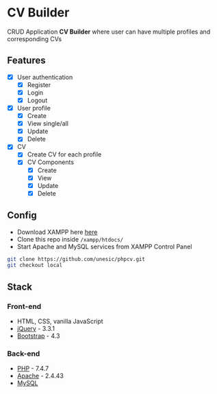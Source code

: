 # CV Builder

CRUD Application **CV Builder** where user can have multiple profiles and corresponding CVs

## Features

* [x] User authentication
	* [x] Register
	* [x] Login
	* [x] Logout
* [x] User profile
	* [x] Create
	* [x] View single/all
	* [x] Update
	* [x] Delete
* [x] CV
	* [x] Create CV for each profile
	* [x] CV Components
		* [x] Create
		* [x] View
		* [x] Update
		* [x] Delete

## Config
* Download XAMPP here [here](https://www.apachefriends.org/download.html)
* Clone this repo inside `/xampp/htdocs/`
* Start Apache and MySQL services from XAMPP Control Panel
```sh
git clone https://github.com/unesic/phpcv.git
git checkout local
```

## Stack

### Front-end
* HTML, CSS, vanilla JavaScript
* [jQuery](https://jquery.com/) - 3.3.1
* [Bootstrap](https://getbootstrap.com/docs/4.3/) - 4.3

### Back-end
* [PHP](https://www.php.net/) - 7.4.7
* [Apache](https://httpd.apache.org/) - 2.4.43
* [MySQL](https://www.mysql.com/)